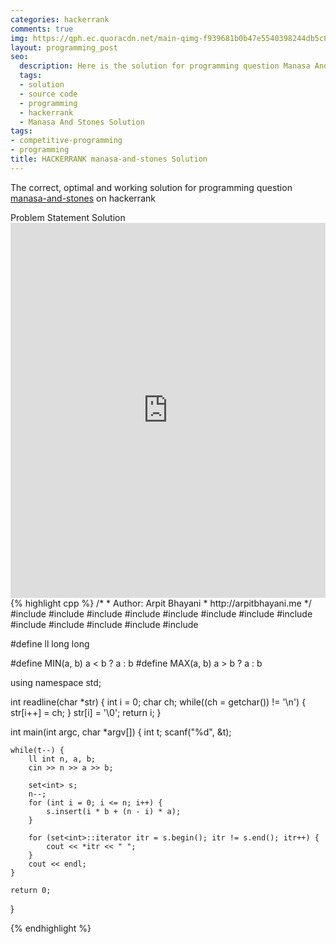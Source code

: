 ```yaml
---
categories: hackerrank
comments: true
img: https://qph.ec.quoracdn.net/main-qimg-f939681b0b47e5540398244db5c8966f?convert_to_webp=true
layout: programming_post
seo:
  description: Here is the solution for programming question Manasa And Stones on hackerrank
  tags:
  - solution
  - source code
  - programming
  - hackerrank
  - Manasa And Stones Solution
tags:
- competitive-programming
- programming
title: HACKERRANK manasa-and-stones Solution
---
```

The correct, optimal and working solution for programming question [manasa-and-stones](https://www.hackerrank.com/challenges/manasa-and-stones) on hackerrank

<div class="ui secondary pointing large menu">
  <a class="grey item" data-tab="problem-statement">
    Problem Statement
  </a>
  <a class="active item grey" data-tab="solution">
    Solution
  </a>
</div>
<div class="ui bottom attached tab" data-tab="problem-statement">
    <iframe src="https://www.hackerrank.com/challenges/manasa-and-stones" width="100%" height="600px" style="overflow: scroll; border: none;"></iframe>
</div>
<div class="ui bottom attached active tab" data-tab="solution">
{% highlight cpp %}
/*
 *  Author: Arpit Bhayani
 *  http://arpitbhayani.me
 */
#include <cmath>
#include <cstdio>
#include <cstdlib>
#include <climits>
#include <deque>
#include <iostream>
#include <list>
#include <limits>
#include <map>
#include <queue>
#include <set>
#include <stack>
#include <vector>

#define ll long long

#define MIN(a, b) a < b ? a : b
#define MAX(a, b) a > b ? a : b

using namespace std;

int readline(char *str) {
    int i = 0;
    char ch;
    while((ch = getchar()) != '\n') {
        str[i++] = ch;
    }
    str[i] = '\0';
    return i;
}

int main(int argc, char *argv[]) {
    int t;
    scanf("%d", &t);

    while(t--) {
        ll int n, a, b;
        cin >> n >> a >> b;

        set<int> s;
        n--;
        for (int i = 0; i <= n; i++) {
            s.insert(i * b + (n - i) * a);
        }

        for (set<int>::iterator itr = s.begin(); itr != s.end(); itr++) {
            cout << *itr << " ";
        }
        cout << endl;
    }

    return 0;
}

{% endhighlight %}
</div>
